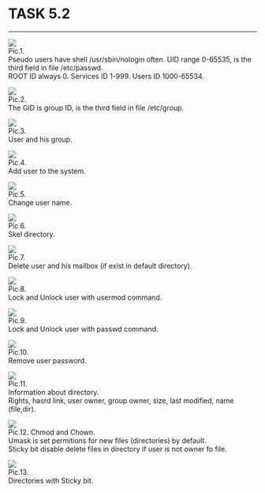 # TASK 5.2 #
------
![](images/5-2-1.png)  
Pic.1.  
Pseudo users have shell /usr/sbin/nologin often. UID range 0-65535, is the third field in file /etc/passwd.  
ROOT ID always 0. Services ID 1-999. Users ID 1000-65534.  

![](images/5-2-2.png)  
Pic.2.  
The GID is group ID, is the third field in file /etc/group.  

![](images/5-2-3.png)  
Pic.3.  
User and his group.  

![](images/5-2-4.png)  
Pic.4.  
Add user to the system.  

![](images/5-2-5.png)  
Pic.5.  
Change user name.  

![](images/5-2-6.png)  
Pic.6.  
Skel directory.  

![](images/5-2-7.png)  
Pic.7.  
Delete user and his mailbox (if exist in default directory).  

![](images/5-2-8.png)  
Pic.8.  
Lock and Unlock user with usermod command.  

![](images/5-2-9.png)  
Pic.9.  
Lock and Unlock user with passwd command.  

![](images/5-2-10.png)  
Pic.10.  
Remove user password.  

![](images/5-2-11.png)  
Pic.11.  
Information about directory.  
Rights, hasrd link, user owner, group owner, size, last modified, name (file,dir).   

![](images/5-2-12.png)  
Pic.12.
Chmod and Chown.  
Umask is set permitions for new files (directories) by default.  
Sticky bit disable delete files in directory if user is not owner fo file.  

![](images/5-2-13.png)  
Pic.13.  
Directories with Sticky bit.  
